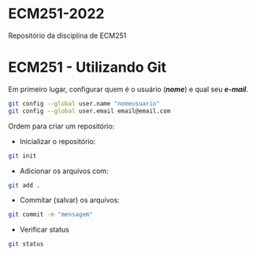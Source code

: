 # ECM251-2022
Repositório da disciplina de ECM251
# ECM251 - Utilizando Git

Em primeiro lugar, configurar quem é o usuário (***nome***) e qual seu ***e-mail***.

```bash
git config --global user.name "nomeusuario"
git config --global user.email email@email.com
```

Ordem para criar um repositório:
- Inicializar o repositório:
```bash
git init
```

- Adicionar os arquivos com:
```bash
git add .
```

- Commitar (salvar) os arquivos: 
```bash
git commit -m "mensagem"
```

- Verificar status
```bash
git status
```

